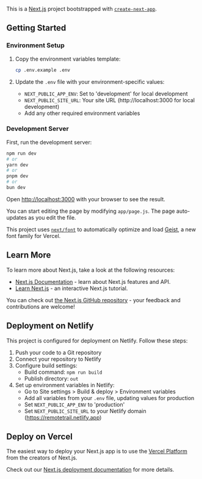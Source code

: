 This is a [Next.js](https://nextjs.org) project bootstrapped with [`create-next-app`](https://github.com/vercel/next.js/tree/canary/packages/create-next-app).

## Getting Started

### Environment Setup

1. Copy the environment variables template:

   ```bash
   cp .env.example .env
   ```

2. Update the `.env` file with your environment-specific values:
   - `NEXT_PUBLIC_APP_ENV`: Set to 'development' for local development
   - `NEXT_PUBLIC_SITE_URL`: Your site URL (http://localhost:3000 for local development)
   - Add any other required environment variables

### Development Server

First, run the development server:

```bash
npm run dev
# or
yarn dev
# or
pnpm dev
# or
bun dev
```

Open [http://localhost:3000](http://localhost:3000) with your browser to see the result.

You can start editing the page by modifying `app/page.js`. The page auto-updates as you edit the file.

This project uses [`next/font`](https://nextjs.org/docs/app/building-your-application/optimizing/fonts) to automatically optimize and load [Geist](https://vercel.com/font), a new font family for Vercel.

## Learn More

To learn more about Next.js, take a look at the following resources:

- [Next.js Documentation](https://nextjs.org/docs) - learn about Next.js features and API.
- [Learn Next.js](https://nextjs.org/learn) - an interactive Next.js tutorial.

You can check out [the Next.js GitHub repository](https://github.com/vercel/next.js) - your feedback and contributions are welcome!

## Deployment on Netlify

This project is configured for deployment on Netlify. Follow these steps:

1. Push your code to a Git repository
2. Connect your repository to Netlify
3. Configure build settings:
   - Build command: `npm run build`
   - Publish directory: `out`
4. Set up environment variables in Netlify:
   - Go to Site settings > Build & deploy > Environment variables
   - Add all variables from your `.env` file, updating values for production
   - Set `NEXT_PUBLIC_APP_ENV` to 'production'
   - Set `NEXT_PUBLIC_SITE_URL` to your Netlify domain (https://remotetrail.netlify.app)

## Deploy on Vercel

The easiest way to deploy your Next.js app is to use the [Vercel Platform](https://vercel.com/new?utm_medium=default-template&filter=next.js&utm_source=create-next-app&utm_campaign=create-next-app-readme) from the creators of Next.js.

Check out our [Next.js deployment documentation](https://nextjs.org/docs/app/building-your-application/deploying) for more details.
